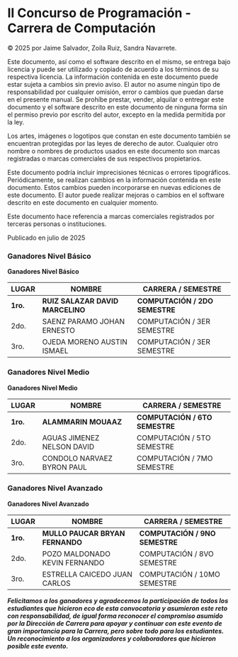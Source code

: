 # II Concurso de Programación - Carrera de Computación

© 2025 por Jaime Salvador, Zoila Ruiz, Sandra Navarrete.

Este documento, así como el software descrito en el mismo, se entrega bajo licencia y puede ser utilizado y copiado de acuerdo a los términos de su respectiva licencia. La información contenida en este documento puede estar sujeta a cambios sin previo aviso. El autor no asume ningún tipo de responsabilidad por cualquier omisión, error o cambios que puedan darse en el presente manual. Se prohíbe prestar, vender, alquilar o entregar este documento y el software descrito en este documento de ninguna forma sin el permiso previo por escrito del autor, excepto en la medida permitida por la ley.

Los artes, imágenes o logotipos que constan en este documento también se encuentran protegidas por las leyes de derecho de autor. Cualquier otro nombre o nombres de productos usados en este documento son marcas registradas o marcas comerciales de sus respectivos propietarios.

Este documento podría incluir imprecisiones técnicas o errores tipográficos. Periódicamente, se realizan cambios en la información contenida en este documento. Estos cambios pueden incorporarse en nuevas ediciones de este documento. El autor puede realizar mejoras o cambios en el software descrito en este documento en cualquier momento.

Este documento hace referencia a marcas comerciales registrados por terceras personas o instituciones.

Publicado en julio de 2025

### Ganadores Nivel Básico

**Ganadores Nivel Básico**

| LUGAR   | NOMBRE                             | CARRERA / SEMESTRE         |
|---------|------------------------------------|-----------------------------|
| **1ro.** | **RUIZ SALAZAR DAVID MARCELINO**   | **COMPUTACIÓN / 2DO SEMESTRE** |
| 2do.    | SAENZ PARAMO JOHAN ERNESTO         | COMPUTACIÓN / 3ER SEMESTRE |
| 3ro.    | OJEDA MORENO AUSTIN ISMAEL         | COMPUTACIÓN / 3ER SEMESTRE |

### Ganadores Nivel Medio

**Ganadores Nivel Medio**

| LUGAR   | NOMBRE                         | CARRERA / SEMESTRE            |
|---------|--------------------------------|-------------------------------|
| **1ro.** | **ALAMMARIN MOUAAZ**           | **COMPUTACIÓN / 6TO SEMESTRE** |
| 2do.    | AGUAS JIMENEZ NELSON DAVID     | COMPUTACIÓN / 5TO SEMESTRE    |
| 3ro.    | CONDOLO NARVAEZ BYRON PAUL     | COMPUTACIÓN / 7MO SEMESTRE    |

### Ganadores Nivel Avanzado

**Ganadores Nivel Avanzado**

| LUGAR   | NOMBRE                              | CARRERA / SEMESTRE              |
|---------|-------------------------------------|---------------------------------|
| **1ro.** | **MULLO PAUCAR BRYAN FERNANDO**     | **COMPUTACIÓN / 9NO SEMESTRE**   |
| 2do.    | POZO MALDONADO KEVIN FERNANDO       | COMPUTACIÓN / 8VO SEMESTRE      |
| 3ro.    | ESTRELLA CAICEDO JUAN CARLOS        | COMPUTACIÓN / 10MO SEMESTRE     |

***_Felicitamos a los ganadores y agradecemos la participación de todos los estudiantes que hicieron eco de esta convocatoria y asumieron este reto con responsabilidad, de igual forma reconocer el compromiso asumido por la Dirección de Carrera para apoyar y continuar con este evento de gran importancia para la Carrera, pero sobre todo para los estudiantes. Un reconocimiento a los organizadores y colaboradores que hicieron posible este evento._***


